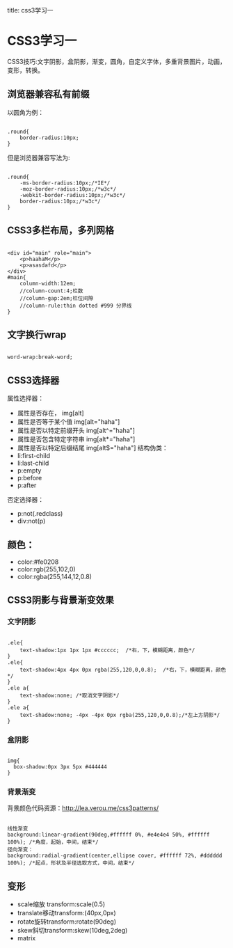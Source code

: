 title: css3学习一 

#  CSS3学习一 
CSS3技巧:文字阴影，盒阴影，渐变，圆角，自定义字体，多重背景图片，动画，变形，转换。

##  浏览器兼容私有前缀 
以圆角为例：
```

.round{
	border-radius:10px;
}

```
但是浏览器兼容写法为:
```

.round{
	-ms-border-radius:10px;/*IE*/
	-moz-border-radius:10px;/*w3c*/
	-webkit-border-radius:10px;/*w3c*/
	border-radius:10px;/*w3c*/
}

```

##  CSS3多栏布局，多列网格 
```

<div id="main" role="main">
	<p>haahaM</p>
	<p>asasdafd</p>
</div>
#main{
	column-width:12em;
	//column-count:4;栏数
	//column-gap:2em;栏位间隙
	//column-rule:thin dotted #999 分界线	
}

```
##  文字换行wrap 
```

word-wrap:break-word;

```
##  CSS3选择器 
属性选择器：
  * 属性是否存在， img[alt]
  * 属性是否等于某个值 img[alt="haha"]
  * 属性是否以特定前缀开头  img[alt^="haha"]
  * 属性是否包含特定字符串  img[alt*="haha"]
  * 属性是否以特定后缀结尾 img[alt$="haha"]
结构伪类：
  * li:first-child
  * li:last-child
  * p:empty
  * p:before	
  * p:after

否定选择器：
  * p:not(.redclass)
  * div:not(p)

##  颜色： 

  * color:#fe0208
  * color:rgb(255,102,0)
  * color:rgba(255,144,12,0.8)


##  CSS3阴影与背景渐变效果 
###  文字阴影 
```

.ele{
	text-shadow:1px 1px 1px #cccccc;  /*右，下，模糊距离，颜色*/
}
.ele{
	text-shadow:4px 4px 0px rgba(255,120,0,0.8);  /*右，下，模糊距离，颜色*/
}
.ele a{
	text-shadow:none; /*取消文字阴影*/
}
.ele a{
	text-shadow:none; -4px -4px 0px rgba(255,120,0,0.8);/*左上方阴影*/
}

```
###  盒阴影 
```

img{
  box-shadow:0px 3px 5px #444444
}

```
###  背景渐变 
背景颜色代码资源：http://lea.verou.me/css3patterns/
```

线性渐变
background:linear-gradient(90deg,#ffffff 0%, #e4e4e4 50%, #ffffff 100%); /*角度，起始，中间，结束*/
径向渐变：
background:radial-gradient(center,ellipse cover, #ffffff 72%, #dddddd 100%); /*起点，形状及半径选取方式，中间，结束*/

```

##  变形 
  * scale缩放 transform:scale(0.5)
  * translate移动transform:(40px,0px)
  * rotate旋转transform:rotate(90deg)
  * skew斜切transform:skew(10deg,2deg)
  * matrix




